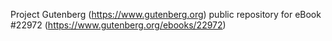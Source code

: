 Project Gutenberg (https://www.gutenberg.org) public repository for eBook #22972 (https://www.gutenberg.org/ebooks/22972)
